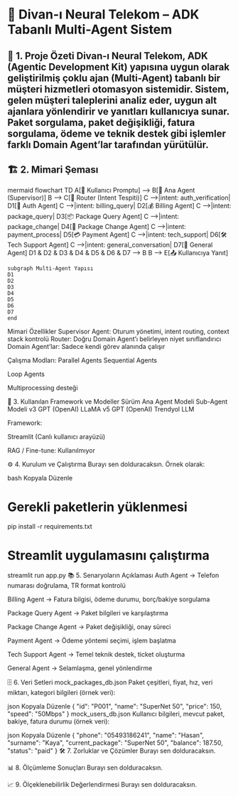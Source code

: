 # 📄 Divan-ı Neural Telekom – ADK Tabanlı Multi-Agent Sistem
## 📌 1. Proje Özeti Divan-ı Neural Telekom, **ADK (Agentic Development Kit)** yapısına uygun olarak geliştirilmiş çoklu ajan (Multi-Agent) tabanlı bir müşteri hizmetleri otomasyon sistemidir. Sistem, gelen müşteri taleplerini analiz eder, uygun alt ajanlara yönlendirir ve yanıtları kullanıcıya sunar. Paket sorgulama, paket değişikliği, fatura sorgulama, ödeme ve teknik destek gibi işlemler farklı **Domain Agent**’lar tarafından yürütülür.
## 🏗 2. Mimari Şeması
mermaid
flowchart TD
    A[📩 Kullanıcı Promptu] --> B[🤖 Ana Agent (Supervisor)]
    B --> C[🧭 Router (Intent Tespiti)]
    C -->|intent: auth_verification| D1[🔑 Auth Agent]
    C -->|intent: billing_query| D2[💰 Billing Agent]
    C -->|intent: package_query| D3[📦 Package Query Agent]
    C -->|intent: package_change| D4[🔄 Package Change Agent]
    C -->|intent: payment_process| D5[💳 Payment Agent]
    C -->|intent: tech_support| D6[🛠 Tech Support Agent]
    C -->|intent: general_conversation| D7[💬 General Agent]
    D1 & D2 & D3 & D4 & D5 & D6 & D7 --> B
    B --> E[📤 Kullanıcıya Yanıt]

    subgraph Multi-Agent Yapısı
    D1
    D2
    D3
    D4
    D5
    D6
    D7
    end

Mimari Özellikler
Supervisor Agent: Oturum yönetimi, intent routing, context stack kontrolü
Router: Doğru Domain Agent’ı belirleyen niyet sınıflandırıcı
Domain Agent’lar: Sadece kendi görev alanında çalışır

Çalışma Modları:
  Parallel Agents
Sequential Agents

Loop Agents

Multiprocessing desteği

🤖 3. Kullanılan Framework ve Modeller
Sürüm	Ana Agent Modeli	Sub-Agent Modeli
v3	GPT (OpenAI)	LLaMA
v5	GPT (OpenAI)	Trendyol LLM

Framework:

Streamlit (Canlı kullanıcı arayüzü)

RAG / Fine-tune: Kullanılmıyor

⚙️ 4. Kurulum ve Çalıştırma
Burayı sen dolduracaksın. Örnek olarak:

bash
Kopyala
Düzenle
# Gerekli paketlerin yüklenmesi
pip install -r requirements.txt

# Streamlit uygulamasını çalıştırma
streamlit run app.py
📚 5. Senaryoların Açıklaması
Auth Agent → Telefon numarası doğrulama, TR format kontrolü

Billing Agent → Fatura bilgisi, ödeme durumu, borç/bakiye sorgulama

Package Query Agent → Paket bilgileri ve karşılaştırma

Package Change Agent → Paket değişikliği, onay süreci

Payment Agent → Ödeme yöntemi seçimi, işlem başlatma

Tech Support Agent → Temel teknik destek, ticket oluşturma

General Agent → Selamlaşma, genel yönlendirme

🗄 6. Veri Setleri
mock_packages_db.json
Paket çeşitleri, fiyat, hız, veri miktarı, kategori bilgileri
(örnek veri):

json
Kopyala
Düzenle
{
  "id": "P001",
  "name": "SuperNet 50",
  "price": 150,
  "speed": "50Mbps"
}
mock_users_db.json
Kullanıcı bilgileri, mevcut paket, bakiye, fatura durumu
(örnek veri):

json
Kopyala
Düzenle
{
  "phone": "05493186241",
  "name": "Hasan",
  "surname": "Kaya",
  "current_package": "SuperNet 50",
  "balance": 187.50,
  "status": "paid"
}
🛠 7. Zorluklar ve Çözümler
Burayı sen dolduracaksın.

📊 8. Ölçümleme Sonuçları
Burayı sen dolduracaksın.

📈 9. Ölçeklenebilirlik Değerlendirmesi
Burayı sen dolduracaksın.
